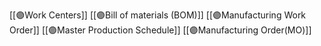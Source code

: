 

[[🟣Work Centers]]
[[🟣Bill of materials (BOM)]]
[[🟣Manufacturing Work Order]]
[[🟣Master Production Schedule]]
[[🟣Manufacturing Order(MO)]]

